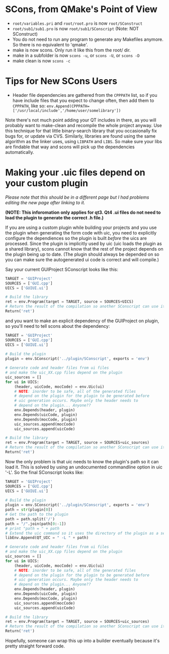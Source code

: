 
# SCons, from QMake's Point of View

* `root/variables.pri` and `root/root.pro` is now `root/SConstruct`
* `root/sub1/sub1.pro` is now `root/sub1/SConscript` (Note: NOT SConstruct) 
* You do not need to run any program to generate any Makefiles anymore.  So there is no equivalent to 'qmake'. 
* make is now scons. Only run it like this from the root/ dir. 
* make in a subfolder is now `scons -u`, or `scons -U`, or `scons -D` 
* make clean is now `scons -c`

# Tips for New SCons Users

* Header file dependencies are gathered from the `CPPPATH` list, so if you have include files that you expect to change often, then add them to `CPPPATH`, like so: `env.Append(CPPPATH=['/usr/local/include','/home/user/somelibrary'])`
 
Note there's not much point adding your QT includes in there, as you will probably want to make-clean and recompile the whole project anyway.  Use this technique for that little binary-search library that you occasionally fix bugs for, or update via CVS.  Similarly, libraries are found using the same algorithm as the linker uses, using `LIBPATH` and `LIBS`.  So make sure your libs are findable that way and scons will pick up the dependencies automatically. 


# Making your .uic files depend on your custom plugin

_Please note that this should be in a different page but I had problems editing the new page after linking to it._ 

**(NOTE: This inforomation only applies for qt3. Qt4 .ui files do not need to load the plugin to generate the correct .h file.)** 

If you are using a custom plugin while building your projects and you use the plugin when generating the form code with uic, you need to explicitly configure the dependiences so the plugin is built _before_ the uics are processed. Since the plugin is implicitly used by uic (uic loads the plugin as a shared library), scons cannot know that the rest of the project depends on the plugin being up to date. (The plugin should always be depended on so you can make sure the autogenerated ui code is correct and will compile.) 

Say your current GUIProject SConscript looks like this: 

```python 
TARGET = 'GUIProject'
SOURCES = ['GUI.cpp']
UICS = ['GUIUI.ui']

# Build the library
ret = env.Program(target = TARGET, source = SOURCES+UICS)
# Return the result of the compilation so another SConscript can use it. Useful when building a library
Return('ret')
```

and you want to make an explicit dependency of the GUIProject on plugin, so you'll  need to tell scons about the dependency: 

```python
TARGET = 'GUIProject'
SOURCES = ['GUI.cpp']
UICS = ['GUIUI.ui']
 
# Build the plugin
plugin = env.SConscript('../plugin/SConscript', exports = 'env')

# Generate code and header files from ui files
# and make the uic_XX.cpp files depend on the plugin
uic_sources = []
for ui in UICS:
    (header, uicCode, mocCode) = env.Uic(ui)
    # NOTE: inorder to be safe, all of the generated files 
    # depend on the plugin for the plugin to be generated before 
    # uic generation occurs. Maybe only the header needs to 
    # depend on the plugin... Anyone??
    env.Depends(header, plugin)
    env.Depends(uicCode, plugin)            
    env.Depends(mocCode, plugin)
    uic_sources.append(mocCode)
    uic_sources.append(uicCode)

# Build the library
ret = env.Program(target = TARGET, source = SOURCES+uic_sources)
# Return the result of the compilation so another SConscript can use it. Useful when building a library
Return('ret')
```
Now the only problem is that uic needs to know the plugin's path so it can load it. This is solved by using an undocumented commandline option in uic '-L'. So the final SConscript looks like: 

```python
TARGET = 'GUIProject'
SOURCES = ['GUI.cpp']
UICS = ['GUIUI.ui']
 
# Build the plugin
plugin = env.SConscript('../plugin/SConscript', exports = 'env')
path = str(plugin[0])
# Get the path to the plugin
path = path.split('/')
path = "/".join(path[0:-1])
# print "path = " + path
# Extend the uic command so it uses the directory of the plugin as a search path
libEnv.Append(QT_UIC = " -L " + path)

# Generate code and header files from ui files
# and make the uic_XX.cpp files depend on the plugin
uic_sources = []
for ui in UICS:
    (header, uicCode, mocCode) = env.Uic(ui)
    # NOTE: inorder to be safe, all of the generated files 
    # depend on the plugin for the plugin to be generated before 
    # uic generation occurs. Maybe only the header needs to 
    # depend on the plugin... Anyone??
    env.Depends(header, plugin)
    env.Depends(uicCode, plugin)            
    env.Depends(mocCode, plugin)
    uic_sources.append(mocCode)
    uic_sources.append(uicCode)

# Build the library
ret = env.Program(target = TARGET, source = SOURCES+uic_sources)
# Return the result of the compilation so another SConscript can use it. Useful when building a library
Return('ret')

```
Hopefully, someone can wrap this up into a builder eventually because it's pretty straight forward code. 

